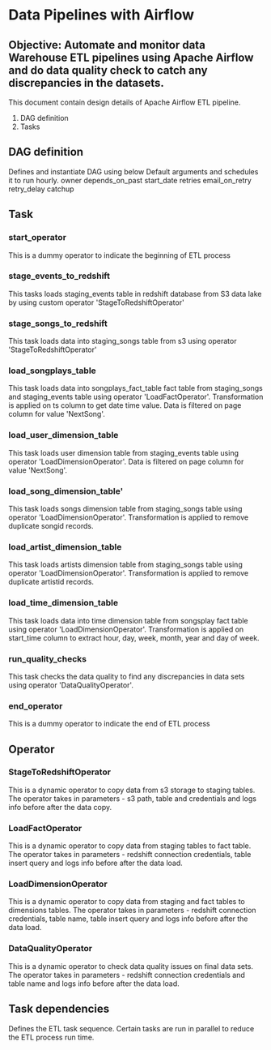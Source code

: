 # Data Pipelines with Airflow

## Objective: Automate and monitor data Warehouse ETL pipelines using Apache Airflow and do data quality check to catch any  discrepancies in the datasets. 

This document contain design details of Apache Airflow ETL pipeline.
1. DAG definition 
2. Tasks


## DAG definition
Defines and instantiate DAG using below Default arguments and schedules it to run hourly.
owner
depends_on_past
start_date
retries
email_on_retry
retry_delay
catchup

## Task
### start_operator
This is a dummy operator to indicate the beginning of ETL process

### stage_events_to_redshift
This tasks loads staging_events table in redshift database from S3 data lake by using custom operator 'StageToRedshiftOperator' 

### stage_songs_to_redshift
This task loads data into staging_songs table from s3 using operator 'StageToRedshiftOperator'

### load_songplays_table
This task loads data into songplays_fact_table fact table from staging_songs and staging_events table using operator 'LoadFactOperator'. Transformation is applied on ts column to get date time value. Data is filtered on page column for value 'NextSong'.

### load_user_dimension_table
This task loads user dimension table from staging_events table using operator 'LoadDimensionOperator'. Data is filtered on page column for value 'NextSong'.

### load_song_dimension_table'
This task loads songs dimension table from staging_songs table using operator 'LoadDimensionOperator'. Transformation is applied to remove duplicate songid records.

### load_artist_dimension_table
This task loads artists dimension table from staging_songs table using operator 'LoadDimensionOperator'. Transformation is applied to remove duplicate artistid records.

### load_time_dimension_table
This task loads data into time dimension table from songsplay fact table using operator 'LoadDimensionOperator'. Transformation is applied on start_time column to extract hour, day, week, month, year and day of week.

### run_quality_checks
This task checks the data quality to find any discrepancies in data sets using operator 'DataQualityOperator'.

### end_operator
This is a dummy operator to indicate the end of ETL process

## Operator
### StageToRedshiftOperator
This is a dynamic operator to copy data from s3 storage to staging tables. The operator takes in parameters - s3 path, table and credentials and logs info before after the data copy.

### LoadFactOperator
This is a dynamic operator to copy data from staging tables to fact table. The operator takes in parameters - redshift connection credentials, table insert query and logs info before after the data load.

### LoadDimensionOperator
This is a dynamic operator to copy data from staging and fact tables to dimensions tables. The operator takes in parameters - redshift connection credentials, table name, table insert query and logs info before after the data load.

### DataQualityOperator
This is a dynamic operator to check data quality issues on final data sets. The operator takes in parameters - redshift connection credentials and table name and logs info before after the data load.

## Task dependencies
Defines the ETL task sequence. Certain tasks are run in parallel to reduce the ETL process run time.
